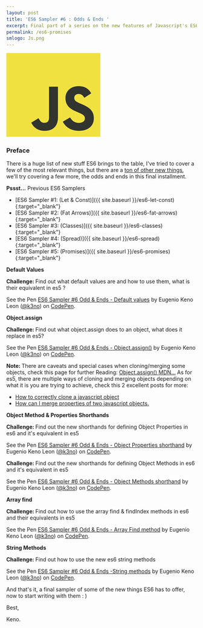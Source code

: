 ```yaml
---
layout: post
title: 'ES6 Sampler #6 : Odds & Ends '
excerpt: Final part of a series on the new features of Javascript's ES6 Some odds & ends.
permalink: /es6-promises
smlogo: Js.png
---
```


<div class="text-center"><img src="assets/images/JSLogo.jpg" alt="JavaScript"></div>

<h3 class="fancy">Preface</h3>

There is a huge list of new stuff ES6 brings to the table, I've tried to cover a few of the most relevant things, but there are a <a href="http://es6-features.org/#Constants" target="_blank">ton of other new things</a>, we'll try covering a few more, the odds and ends in this final installment.


<div class="speechBubble"><b>Pssst...</b> Previous ES6 Samplers
</div>

- [ES6 Sampler #1: (Let & Const)]({{ site.baseurl }}/es6-let-const){:target="_blank"}
- [ES6 Sampler #2: (Fat Arrows)]({{ site.baseurl }}/es6-fat-arrows){:target="_blank"}
- [ES6 Sampler #3: (Classes)]({{ site.baseurl }}/es6-classes){:target="_blank"}
- [ES6 Sampler #4: (Spread)]({{ site.baseurl }}/es6-spread){:target="_blank"}
- [ES6 Sampler #5: (Promises)]({{ site.baseurl }}/es6-promises){:target="_blank"}


<b>Default Values</b>

<div class="challenge"> <b>Challenge: </b>Find out what default values are and how to use them, what is their equivalent in es5 ?</div>

<p data-height="600" data-theme-id="0" data-slug-hash="xRWjOZ" data-default-tab="result" data-user="k3no" data-embed-version="2" data-pen-title="ES6 Sampler #6 Odd & Ends - Default values" class="codepen">See the Pen <a href="http://codepen.io/k3no/pen/xRWjOZ/">ES6 Sampler #6 Odd & Ends - Default values</a> by Eugenio  Keno   Leon (<a href="http://codepen.io/k3no">@k3no</a>) on <a href="http://codepen.io">CodePen</a>.</p>
<script async src="https://production-assets.codepen.io/assets/embed/ei.js"></script>

<b>Object.assign</b>

<div class="challenge"> <b>Challenge: </b>Find out what object.assign does to an object, what does it replace in es5?</div>

<p data-height="600" data-theme-id="0" data-slug-hash="ENLNQw" data-default-tab="result" data-user="k3no" data-embed-version="2" data-pen-title="ES6 Sampler #6 Odd & Ends - Object.assign()" class="codepen">See the Pen <a href="http://codepen.io/k3no/pen/ENLNQw/">ES6 Sampler #6 Odd & Ends - Object.assign()</a> by Eugenio  Keno   Leon (<a href="http://codepen.io/k3no">@k3no</a>) on <a href="http://codepen.io">CodePen</a>.</p>
<script async src="https://production-assets.codepen.io/assets/embed/ei.js"></script>

<div class="note"> <b>Note: </b> There are caveats and special cases when cloning/merging some objects, check this page for further Reading:
<a href="https://developer.mozilla.org/en-US/docs/Web/JavaScript/Reference/Global_Objects/Object/assign" target="_blank">Object.assign() MDN...</a>
As for es5, there are multiple ways of cloning and merging objects depending on what it is you are trying to achieve, check this 2 excellent posts for more:
<ul>
<li><a href="http://stackoverflow.com/questions/728360/how-do-i-correctly-clone-a-javascript-object" target="_blank">How to correctly clone a javascript object</a></li>
<li><a href="http://stackoverflow.com/questions/171251/how-can-i-merge-properties-of-two-javascript-objects-dynamically" target="_blank">How can I merge properties of two javascript objects.</a></li>
</ul></div>

<b>Object Method & Properties Shorthands</b>

<div class="challenge"> <b>Challenge: </b>Find out the new shorthands for defining Object Properties in es6 and it's equivalent in es5</div>

<p data-height="900" data-theme-id="0" data-slug-hash="VmdZJV" data-default-tab="result" data-user="k3no" data-embed-version="2" data-pen-title="ES6 Sampler #6 Odd & Ends - Object  Properties shorthand" class="codepen">See the Pen <a href="http://codepen.io/k3no/pen/VmdZJV/">ES6 Sampler #6 Odd & Ends - Object  Properties shorthand</a> by Eugenio  Keno   Leon (<a href="http://codepen.io/k3no">@k3no</a>) on <a href="http://codepen.io">CodePen</a>.</p>
<script async src="https://production-assets.codepen.io/assets/embed/ei.js"></script>

<div class="challenge"> <b>Challenge: </b>Find out the new shorthands for defining Object Methods in es6 and it's equivalent in es5</div>

<p data-height="600" data-theme-id="0" data-slug-hash="ObEJmy" data-default-tab="result" data-user="k3no" data-embed-version="2" data-pen-title="ES6 Sampler #6 Odd & Ends - Object  Methods shorthand" class="codepen">See the Pen <a href="http://codepen.io/k3no/pen/ObEJmy/">ES6 Sampler #6 Odd & Ends - Object  Methods shorthand</a> by Eugenio  Keno   Leon (<a href="http://codepen.io/k3no">@k3no</a>) on <a href="http://codepen.io">CodePen</a>.</p>
<script async src="https://production-assets.codepen.io/assets/embed/ei.js"></script>

<b>Array find</b>

<div class="challenge"> <b>Challenge: </b>Find out how to use the array find & findIndex methods in es6 and their equivalents in es5</div>

<p data-height="700" data-theme-id="0" data-slug-hash="rWKOOG" data-default-tab="result" data-user="k3no" data-embed-version="2" data-pen-title="ES6 Sampler #6 Odd & Ends - Array Find method" class="codepen">See the Pen <a href="http://codepen.io/k3no/pen/rWKOOG/">ES6 Sampler #6 Odd & Ends - Array Find method</a> by Eugenio  Keno   Leon (<a href="http://codepen.io/k3no">@k3no</a>) on <a href="http://codepen.io">CodePen</a>.</p>
<script async src="https://production-assets.codepen.io/assets/embed/ei.js"></script>

<b>String Methods</b>

<div class="challenge"> <b>Challenge: </b>Find out how to use the new es6 string methods</div>

<p data-height="420" data-theme-id="0" data-slug-hash="VmdExQ" data-default-tab="result" data-user="k3no" data-embed-version="2" data-pen-title="ES6 Sampler #6 Odd & Ends -String methods" class="codepen">See the Pen <a href="http://codepen.io/k3no/pen/VmdExQ/">ES6 Sampler #6 Odd & Ends -String methods</a> by Eugenio  Keno   Leon (<a href="http://codepen.io/k3no">@k3no</a>) on <a href="http://codepen.io">CodePen</a>.</p>
<script async src="https://production-assets.codepen.io/assets/embed/ei.js"></script>

And that's it, a final sampler of some of the new things ES6 has to offer, now to start writing with them : )

Best,

Keno.
